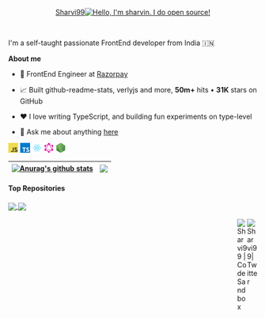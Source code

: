 <p align="center"><a href="https://github.io">Sharvi99<img width="80%" alt="Hello, I'm sharvin. I do open source!" src="./assets/gh-readme-header.png" /></a></p>

<br />

I'm a self-taught passionate FrontEnd developer from India 🇮🇳

**About me**

- 💼 FrontEnd Engineer at [Razorpay](http://razorpay.com/)

- 📈 Built github-readme-stats, verlyjs and more, **50m+** hits • **31K** stars on GitHub

- ❤️ I love writing TypeScript, and building fun experiments on type-level

- 💬 Ask me about anything [here](https://github.com/Sharvi99/Sharvi99/issues)

<code><img height="20" alt="javascript" src="https://raw.githubusercontent.com/github/explore/80688e429a7d4ef2fca1e82350fe8e3517d3494d/topics/javascript/javascript.png"></code>
<code><img height="20" alt="typescript" src="https://raw.githubusercontent.com/github/explore/80688e429a7d4ef2fca1e82350fe8e3517d3494d/topics/typescript/typescript.png"></code>
<code><img height="20" alt="react" src="https://raw.githubusercontent.com/github/explore/80688e429a7d4ef2fca1e82350fe8e3517d3494d/topics/react/react.png"></code>
<code><img height="20" alt="graphql" src="https://raw.githubusercontent.com/github/explore/5c058a388828bb5fde0bcafd4bc867b5bb3f26f3/topics/graphql/graphql.png"></code>
<code><img height="20" alt="nodejs" src="https://raw.githubusercontent.com/github/explore/80688e429a7d4ef2fca1e82350fe8e3517d3494d/topics/nodejs/nodejs.png"></code>    


| <a href="https://github.com/Sharvi99/github-readme-stats"><img align="center" src="https://github-readme-stats.vercel.app/api?username=Sharvi99&show_icons=true&include_all_commits=true&theme=buefy&hide_border=true" alt="Anurag's github stats" /></a> | <a href="https://github.com/Sharvi99/github-readme-stats"><img align="center" src="https://github-readme-stats.vercel.app/api/top-langs/?username=Sharvi99&layout=compact&theme=buefy&hide_border=true" /></a> |
| ------------- | ------------- |

#### Top Repositories


<a href="https://github.com/Sharvi99/github-readme-stats">
  <img align="center" src="https://github-readme-stats.vercel.app/api/pin/?username=Sharvi99&repo=github-readme-stats&theme=buefy" />
</a>
<a href="https://github.com/Sharvi99/Sharvi99.github.io">
  <img align="center" src="https://github-readme-stats.vercel.app/api/pin/?username=Sharvi99&repoSharvi99.github.io&theme=buefy" />
</a>

<br />
<br />

<a href="https://twitter.com/Sharvi99">
  <img align="right" alt="Sharvi99| Twitter" width="21px" src="https://raw.githubusercontent.comSharvi99/Sharvi99/master/assets/twitter.svg" />
</a>
<a href="https://codesandbox.io/u/Sharvi99">
  <img align="right" alt="Sharvi99 | CodeSandbox" width="20px" src="https://raw.githubusercontent.com/Sharvi99/master/assets/codesandbox.svg" />
</a>
